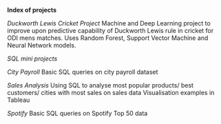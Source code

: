 **Index of projects**

*Duckworth Lewis Cricket Project*
Machine and Deep Learning project to improve upon predictive capability of Duckworth Lewis rule in cricket for ODI mens matches.  Uses Random Forest, Support Vector Machine and Neural Network models.

*SQL mini projects*

*City Payroll*
Basic  SQL queries on city payroll dataset

*Sales Analysis*
Using SQL to analyse most popular products/ best customers/ cities with most sales on sales data
Visualisation examples in Tableau

*Spotify*
Basic  SQL queries on Spotify Top 50 data

